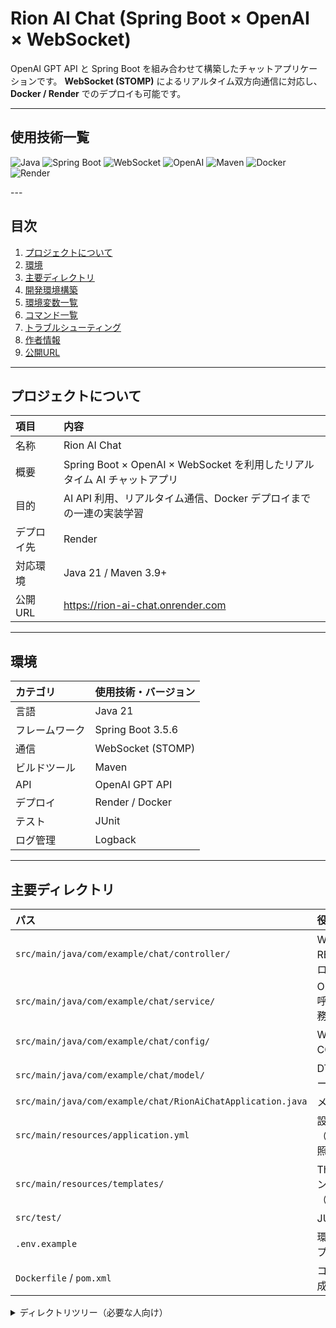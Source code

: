 <div id="top"></div>

# Rion AI Chat (Spring Boot × OpenAI × WebSocket)

OpenAI GPT API と Spring Boot を組み合わせて構築したチャットアプリケーションです。
**WebSocket (STOMP)** によるリアルタイム双方向通信に対応し、**Docker / Render** でのデプロイも可能です。

---

## 使用技術一覧

<p>
  <img src="https://img.shields.io/badge/-Java-007396.svg?logo=java&style=for-the-badge" alt="Java">
  <img src="https://img.shields.io/badge/-Spring%20Boot-6DB33F.svg?logo=springboot&style=for-the-badge" alt="Spring Boot">
  <img src="https://img.shields.io/badge/-WebSocket-20232A.svg?style=for-the-badge&logo=websocket&logoColor=white" alt="WebSocket">
  <img src="https://img.shields.io/badge/-OpenAI-412991.svg?logo=openai&style=for-the-badge" alt="OpenAI">
  <img src="https://img.shields.io/badge/-Maven-C71A36.svg?logo=apachemaven&style=for-the-badge" alt="Maven">
  <img src="https://img.shields.io/badge/-Docker-1488C6.svg?logo=docker&style=for-the-badge" alt="Docker">
  <img src="https://img.shields.io/badge/-Render-46E3B7.svg?logo=render&style=for-the-badge" alt="Render">
</p>
---

## 目次

1. [プロジェクトについて](#プロジェクトについて)
2. [環境](#環境)
3. [主要ディレクトリ](#主要ディレクトリ)
4. [開発環境構築](#開発環境構築)
5. [環境変数一覧](#環境変数一覧)
6. [コマンド一覧](#コマンド一覧)
7. [トラブルシューティング](#トラブルシューティング)
8. [作者情報](#作者情報)
9. [公開URL](#公開url)

---

## プロジェクトについて

| 項目 | 内容 |
|:---|:---|
| 名称 | Rion AI Chat |
| 概要 | Spring Boot × OpenAI × WebSocket を利用したリアルタイム AI チャットアプリ |
| 目的 | AI API 利用、リアルタイム通信、Docker デプロイまでの一連の実装学習 |
| デプロイ先 | Render |
| 対応環境 | Java 21 / Maven 3.9+ |
| 公開URL | https://rion-ai-chat.onrender.com |

---

## 環境

| カテゴリ | 使用技術・バージョン |
|:---|:---|
| 言語 | Java 21 |
| フレームワーク | Spring Boot 3.5.6 |
| 通信 | WebSocket (STOMP) |
| ビルドツール | Maven |
| API | OpenAI GPT API |
| デプロイ | Render / Docker |
| テスト | JUnit |
| ログ管理 | Logback |

---

## 主要ディレクトリ

| パス | 役割 |
|:---|:---|
| `src/main/java/com/example/chat/controller/` | WebSocket・REST コントローラ |
| `src/main/java/com/example/chat/service/` | OpenAI API 呼び出し・業務ロジック |
| `src/main/java/com/example/chat/config/` | WebSocket・CORS 設定 |
| `src/main/java/com/example/chat/model/` | DTO / メッセージモデル |
| `src/main/java/com/example/chat/RionAiChatApplication.java` | メインクラス |
| `src/main/resources/application.yml` | 設定ファイル（環境変数参照） |
| `src/main/resources/templates/` | Thymeleaf テンプレート（UI使用時） |
| `src/test/` | JUnit テスト |
| `.env.example` | 環境変数サンプル |
| `Dockerfile` / `pom.xml` | コンテナ構成・依存管理 |

<details>
<summary>ディレクトリツリー（必要な人向け）</summary>

```text
rion-ai-chat/
├─ src/
│  ├─ main/
│  │  ├─ java/com/example/chat/
│  │  │  ├─ controller/
│  │  │  ├─ service/
│  │  │  ├─ config/
│  │  │  ├─ model/
│  │  │  └─ RionAiChatApplication.java
│  │  └─ resources/
│  │     ├─ application.yml
│  │     └─ templates/
│  └─ test/
├─ .env.example
├─ Dockerfile
├─ pom.xml
└─ README.md

